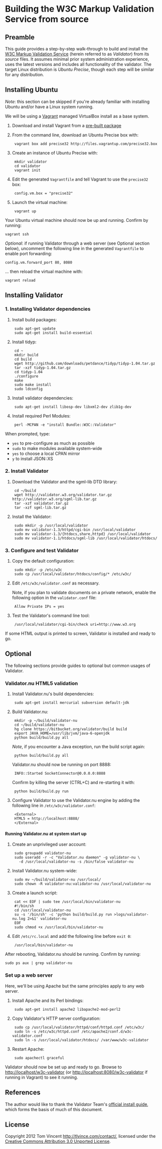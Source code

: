 # Building the W3C Markup Validation Service from source

## Preamble

This guide provides a step-by-step walk-through to build and install the [W3C
Markup Validation Service][home] (herein referred to as *Validator*) from its
*source* files. It assumes minimal prior system administration experience, uses
the latest versions and includes all functionality of the validator. The target
Linux distribution is *Ubuntu Precise*, though each step will be similar for any
distribution.

## Installing Ubuntu

*Note*: this section can be skipped if you're already familiar with installing
Ubuntu and/or have a Linux system running.

We will be using a [Vagrant][] managed VirtualBox install as a base system.

1. Download and install Vagrant from a [pre-built package][vagrantdl]
2. From the command line, download an Ubuntu Precise box with:

        vagrant box add precise32 http://files.vagrantup.com/precise32.box

3. Create an instance of Ubuntu Precise with:

        mkdir validator
        cd validator
        vagrant init

4. Edit the generated `Vagrantfile` and tell Vagrant to use the `precise32` box:

        config.vm.box = "precise32"

5. Launch the virtual machine:

        vagrant up

Your Ubuntu virtual machine should now be up and running. Confirm by running:

    vagrant ssh

*Optional*: if running Validator through a web server (see Optional section
below), uncomment the following line in the generated `Vagrantfile` to enable
port forwarding:

    config.vm.forward_port 80, 8080

... then reload the virtual machine with:

    vagrant reload

## Installing Validator

### 1. Installing Validator dependencies

1. Install build packages:

        sudo apt-get update
        sudo apt-get install build-essential

2. Install tidyp:

        cd ~
        mkdir build
        cd build
        wget http://github.com/downloads/petdance/tidyp/tidyp-1.04.tar.gz
        tar -xzf tidyp-1.04.tar.gz
        cd tidyp-1.04
        ./configure
        make
        sudo make install
        sudo ldconfig

3. Install validator dependencies:

        sudo apt-get install libosp-dev libxml2-dev zlib1g-dev

4. Install required Perl Modules:

        perl -MCPAN -e "install Bundle::W3C::Validator"

When prompted, type:

* `yes` to pre-configure as much as possible
* `sudo` to make modules available system-wide
* `yes` to choose a local CPAN mirror
* `y` to install JSON::XS

### 2. Install Validator

1. Download the Validator and the sgml-lib DTD library:

        cd ~/build
        wget http://validator.w3.org/validator.tar.gz http://validator.w3.org/sgml-lib.tar.gz
        tar -xzf validator.tar.gz
        tar -xzf sgml-lib.tar.gz

2. Install the Validator:

        sudo mkdir -p /usr/local/validator
        sudo mv validator-1.3/httpd/cgi-bin /usr/local/validator
        sudo mv validator-1.3/{htdocs,share,httpd} /usr/local/validator
        sudo mv validator-1.1/htdocs/sgml-lib /usr/local/validator/htdocs/

### 3. Configure and test Validator

1. Copy the default configuration:

        sudo mkdir -p /etc/w3c
        sudo cp /usr/local/validator/htdocs/config/* /etc/w3c/

2. Edit `/etc/w3c/validator.conf` as necessary.

    Note, if you plan to validate documents on a private network, enable the
    following option in the `validator.conf` file:

        Allow Private IPs = yes

3. Test the Validator's command line tool:

        /usr/local/validator/cgi-bin/check uri=http://www.w3.org

If some HTML output is printed to screen, Validator is installed and ready to
go.

## Optional

The following sections provide guides to optional but common usages of
Validator.

### Validator.nu HTML5 validation

1. Install Validator.nu's build dependencies:

        sudo apt-get install mercurial subversion default-jdk

2. Build Validator.nu:

        mkdir -p ~/build/validator-nu
        cd ~/build/validator-nu
        hg clone https://bitbucket.org/validator/build build
        export JAVA_HOME=/usr/lib/jvm/java-6-openjdk
        python build/build.py all

    *Note*, if you encounter a Java exception, run the build script again:

        python build/build.py all

    Validator.nu should now be running on port 8888:

        INFO::Started SocketConnector@0.0.0.0:8888

    Confirm by killing the server (CTRL+C) and re-starting it with:

        python build/build.py run

4. Configure Validator to use the Validator.nu engine by adding the following
   line in `/etc/w3c/validator.conf`:

        <External>
        HTML5 = http://localhost:8888/
        </External>

#### Running Validator.nu at system start up

1. Create an unprivileged user account:

        sudo groupadd validator-nu
        sudo useradd -r -c "Validator.nu daemon" -g validator-nu \
          -d /usr/local/validator-nu -s /bin/false validator-nu

2. Install Validator.nu system-wide:

        sudo mv ~/build/validator-nu /usr/local/
        sudo chown -R validator-nu:validator-nu /usr/local/validator-nu

3. Create a launch script:

        cat << EOF | sudo tee /usr/local/bin/validator-nu
        #!/bin/sh
        cd /usr/local/validator-nu
        su -s '/bin/sh' -c 'python build/build.py run >logs/validator-nu.log 2>&1' validator-nu
        EOF
        sudo chmod +x /usr/local/bin/validator-nu

4. Edit `/etc/rc.local` and add the following line before `exit 0`:

        /usr/local/bin/validator-nu

After rebooting, Validator.nu should be running. Confirm by running:

    sudo ps aux | grep validator-nu

### Set up a web server

Here, we'll be using Apache but the same principles apply to any web server.

1. Install Apache and its Perl bindings:

        sudo apt-get install apache2 libapache2-mod-perl2

2. Copy Validator's HTTP server configuration:

        sudo cp /usr/local/validator/httpd/conf/httpd.conf /etc/w3c/
        sudo ln -s /etc/w3c/httpd.conf /etc/apache2/conf.d/w3c-validator.conf
        sudo ln -s /usr/local/validator/htdocs/ /var/www/w3c-validator

3. Restart Apache:

        sudo apachectl graceful

Validator should now be set up and ready to go. Browse to
[http://localhost/w3c-validator][localhost] (or
[http://localhost:8080/w3c-validator][localhost8080] if running in Vagrant) to
see it running.

## References

The author would like to thank the Validator Team's [official install
guide][official], which forms the basis of much of this document.

## License

Copyright 2012 Tom Vincent <http://tlvince.com/contact/>, licensed under the
[Creative Commons Attribution 3.0 Unported License][cc].

  [cc]: http://creativecommons.org/licenses/by/3.0/
  [home]: http://validator.w3.org/
  [OpenSP]: http://sourceforge.net/projects/openjade/
  [vagrant]: http://vagrantup.com/
  [vagrantdl]: http://downloads.vagrantup.com/tags/v1.0.3
  [validator.nu]: http://about.validator.nu/
  [localhost]: http://localhost/w3c-validator/
  [localhost8080]: http://localhost:8080/w3c-validator/
  [official]: http://validator.w3.org/docs/install.html
